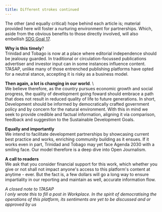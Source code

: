 ```yaml
---
title: Different strokes continued 
---
```



The other (and equally critical) hope behind each article is; material provided here will foster a nurturing   environment for partnerships. Which, aside from the obvious benefits to those directly involved, will also embellish [SDG Goal 17](https://sustainabledevelopment.un.org/sdg17).

**Why is this timely**?\
Trinidad and Tobago  is now at a place where editorial independence should be jealousy guarded. In traditional  or circulation-focussed publications advertiser and investor input can in some instances influence content. 17ASAP, unlike many of those entrenched publishing platforms have opted for a neutral stance, accepting it is risky as a business model. 

**Then again, a lot is changing in our world**. \     
We  believe therefore,  as the country pursues economic growth and social progress,  the quality of development going foward should embrace a path that does not result in reduced  quality of life to future generations. In short, Development should be informed by democratically crafted government policy and by concern for the natural environment.
With this in mind we seek to provide credible and factual information, aligning it via comparison, feedback and suggestion to the  Sustainable Development Goals. 

**Equally and importantly** \
We intend to facilitate development partnerships by showcasing current best practice and works, enriching community building as it ensues. If it works even in part, Trinidad and Tobago may yet face Agenda 2030 with a smiling face. Our model therefore is a deep dive into Open Journalism. 

**A call to readers** \
We ask that you consider financial support for this work, which whether you give or not shall not impact anyone's access to this platform's content at anytime - ever. But the fact is, a few dollars will go a long way to ensure impartiality in our reporting and  maintain as well, accurate information flow. 

_A closed note to 17ASAP_\
_I only wrote this to fill a post in Workplace. In the spirit of democratising the operations of this platform, its sentiments are yet to be discussed and or approved by us_